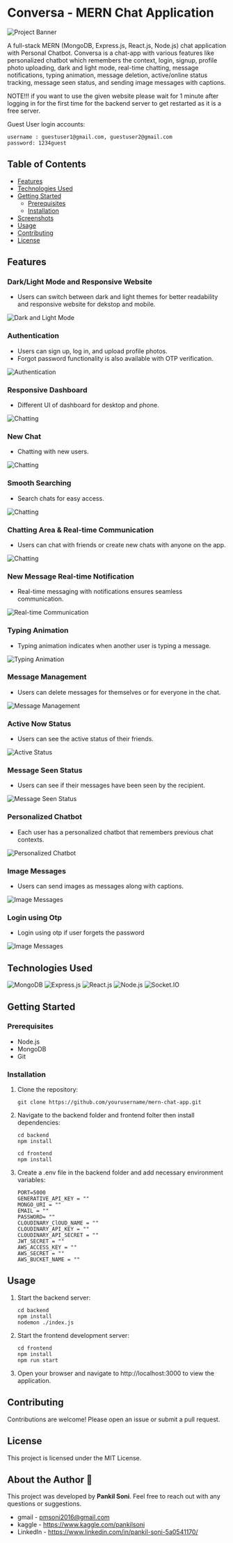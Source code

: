 # Conversa - MERN Chat Application

![Project Banner](screenshots/banner.png)

A full-stack MERN (MongoDB, Express.js, React.js, Node.js) chat application with Personal Chatbot. Conversa is a chat-app with various features like personalized chatbot which remembers the context, login, signup, profile photo uploading, dark and light mode, real-time chatting, message notifications, typing animation, message deletion, active/online status tracking, message seen status, and sending image messages with captions.

NOTE!!! if you want to use the given website please wait for 1 minute after logging in for the first time for the backend server to get restarted as it is a free server.

Guest User login accounts:
```
username : guestuser1@gmail.com, guestuser2@gmail.com
password: 1234guest
```



## Table of Contents

- [Features](#features)
- [Technologies Used](#technologies-used)
- [Getting Started](#getting-started)
  - [Prerequisites](#prerequisites)
  - [Installation](#installation)
- [Screenshots](#screenshots)
- [Usage](#usage)
- [Contributing](#contributing)
- [License](#license)

## Features

### Dark/Light Mode and Responsive Website
- Users can switch between dark and light themes for better readability and responsive website for dekstop and mobile.

![Dark and Light Mode](screenshots/1_home.png)

### Authentication
- Users can sign up, log in, and upload profile photos.
- Forgot password functionality is also available with OTP verification.

![Authentication](screenshots/2_login_signup.png)

### Responsive Dashboard
- Different UI of dashboard for desktop and phone.

![Chatting](screenshots/3_dashboard.png)

### New Chat
- Chatting with new users.

![Chatting](screenshots/4_newchat.png)

### Smooth Searching
- Search chats for easy access.

![Chatting](screenshots/5_searching.png)

### Chatting Area & Real-time Communication
- Users can chat with friends or create new chats with anyone on the app.

![Chatting](screenshots/6_chatting_area.png)

### New Message Real-time Notification
- Real-time messaging with notifications ensures seamless communication.

![Real-time Communication](screenshots/new_message.png)

### Typing Animation
- Typing animation indicates when another user is typing a message.

![Typing Animation](screenshots/typing_animation.png)

### Message Management
- Users can delete messages for themselves or for everyone in the chat.

![Message Management](screenshots/8_delete_message.png)

### Active Now Status
- Users can see the active status of their friends.

![Active Status](screenshots/6_chatting_area.png)

### Message Seen Status
- Users can see if their messages have been seen by the recipient.

![Message Seen Status](screenshots/6_chatting_area.png)

### Personalized Chatbot
- Each user has a personalized chatbot that remembers previous chat contexts.

![Personalized Chatbot](screenshots/personal_chatbot.png)

### Image Messages
- Users can send images as messages along with captions.

![Image Messages](screenshots/7_send_photo.png)

### Login using Otp
- Login using otp if user forgets the password

![Image Messages](screenshots/9_login_otp.png)

## Technologies Used

![MongoDB](https://img.shields.io/badge/mongodb-%234ea94b.svg?style=for-the-badge&logo=mongodb&logoColor=white)
![Express.js](https://img.shields.io/badge/express.js-%23404d59.svg?style=for-the-badge)
![React.js](https://img.shields.io/badge/react-%2320232a.svg?style=for-the-badge&logo=react&logoColor=%2361DAFB)
![Node.js](https://img.shields.io/badge/node.js-%2343853D.svg?style=for-the-badge&logo=node.js&logoColor=white)
![Socket.IO](https://img.shields.io/badge/socket.io-%23000000.svg?style=for-the-badge&logo=socket.io&logoColor=white)

## Getting Started

### Prerequisites

- Node.js
- MongoDB
- Git

### Installation

1. Clone the repository:

   ```
   git clone https://github.com/yourusername/mern-chat-app.git
   ```
2. Navigate to the backend folder and frontend folter then install dependencies:
    ```
    cd backend
    npm install
    ```
    
    ```
    cd frontend
    npm install
    ```
    
3. Create a .env file in the backend folder and add necessary environment variables:
    ```
    PORT=5000
    GENERATIVE_API_KEY = ""
    MONGO_URI = ""
    EMAIL = ""
    PASSWORD= ""
    CLOUDINARY_ClOUD_NAME = ""
    CLOUDINARY_API_KEY = ""
    CLOUDINARY_API_SECRET = ""
    JWT_SECRET = ""
    AWS_ACCESS_KEY = ""
    AWS_SECRET = ""
    AWS_BUCKET_NAME = ""
    ```

## Usage
1. Start the backend server:
    ```
    cd backend
    npm install
    nodemon ./index.js
    ```
2. Start the frontend development server:
    ```
    cd frontend
    npm install
    npm run start
    ```
3. Open your browser and navigate to http://localhost:3000 to view the application.

## Contributing
Contributions are welcome! Please open an issue or submit a pull request.

## License
This project is licensed under the MIT License.

## About the Author 📝
This project was developed by **Pankil Soni**. Feel free to reach out with any questions or suggestions.
- gmail - pmsoni2016@gmail.com
- kaggle - https://www.kaggle.com/pankilsoni
- LinkedIn - https://www.linkedin.com/in/pankil-soni-5a0541170/

